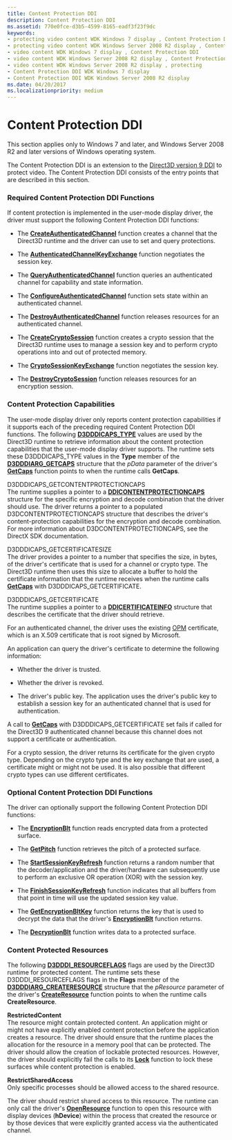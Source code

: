 ```yaml
---
title: Content Protection DDI
description: Content Protection DDI
ms.assetid: 770e0fce-d3b5-4599-8165-eadf3f23f9dc
keywords:
- protecting video content WDK Windows 7 display , Content Protection DDI
- protecting video content WDK Windows Server 2008 R2 display , Content Protection DDI
- video content WDK Windows 7 display , Content Protection DDI
- video content WDK Windows Server 2008 R2 display , Content Protection DDI
- video content WDK Windows Server 2008 R2 display , protecting
- Content Protection DDI WDK Windows 7 display
- Content Protection DDI WDK Windows Server 2008 R2 display
ms.date: 04/20/2017
ms.localizationpriority: medium
---
```


# Content Protection DDI


This section applies only to Windows 7 and later, and Windows Server 2008 R2 and later versions of Windows operating system.

The Content Protection DDI is an extension to the [Direct3D version 9 DDI](https://msdn.microsoft.com/library/windows/hardware/ff552927) to protect video. The Content Protection DDI consists of the entry points that are described in this section.

### <span id="required_content_protection_ddi_functions"></span><span id="REQUIRED_CONTENT_PROTECTION_DDI_FUNCTIONS"></span>Required Content Protection DDI Functions

If content protection is implemented in the user-mode display driver, the driver must support the following Content Protection DDI functions:

-   The [**CreateAuthenticatedChannel**](https://msdn.microsoft.com/library/windows/hardware/ff540591) function creates a channel that the Direct3D runtime and the driver can use to set and query protections.

-   The [**AuthenticatedChannelKeyExchange**](https://msdn.microsoft.com/library/windows/hardware/ff538241) function negotiates the session key.

-   The [**QueryAuthenticatedChannel**](https://msdn.microsoft.com/library/windows/hardware/ff569213) function queries an authenticated channel for capability and state information.

-   The [**ConfigureAuthenticatedChannel**](https://msdn.microsoft.com/library/windows/hardware/ff539572) function sets state within an authenticated channel.

-   The [**DestroyAuthenticatedChannel**](https://msdn.microsoft.com/library/windows/hardware/ff552741) function releases resources for an authenticated channel.

-   The [**CreateCryptoSession**](https://msdn.microsoft.com/library/windows/hardware/ff540609) function creates a crypto session that the Direct3D runtime uses to manage a session key and to perform crypto operations into and out of protected memory.

-   The [**CryptoSessionKeyExchange**](https://msdn.microsoft.com/library/windows/hardware/ff540791) function negotiates the session key.

-   The [**DestroyCryptoSession**](https://msdn.microsoft.com/library/windows/hardware/ff552752) function releases resources for an encryption session.

### <span id="content_protection_capabilities"></span><span id="CONTENT_PROTECTION_CAPABILITIES"></span>Content Protection Capabilities

The user-mode display driver only reports content protection capabilities if it supports each of the preceding required Content Protection DDI functions. The following [**D3DDDICAPS\_TYPE**](https://msdn.microsoft.com/library/windows/hardware/ff544132) values are used by the Direct3D runtime to retrieve information about the content protection capabilities that the user-mode display driver supports. The runtime sets these D3DDDICAPS\_TYPE values in the **Type** member of the [**D3DDDIARG\_GETCAPS**](https://msdn.microsoft.com/library/windows/hardware/ff543148) structure that the *pData* parameter of the driver's [**GetCaps**](https://msdn.microsoft.com/library/windows/hardware/ff566762) function points to when the runtime calls **GetCaps**.

<span id="D3DDDICAPS_GETCONTENTPROTECTIONCAPS"></span><span id="d3dddicaps_getcontentprotectioncaps"></span>D3DDDICAPS\_GETCONTENTPROTECTIONCAPS  
The runtime supplies a pointer to a [**DDICONTENTPROTECTIONCAPS**](https://msdn.microsoft.com/library/windows/hardware/ff549568) structure for the specific encryption and decode combination that the driver should use. The driver returns a pointer to a populated D3DCONTENTPROTECTIONCAPS structure that describes the driver's content-protection capabilities for the encryption and decode combination. For more information about D3DCONTENTPROTECTIONCAPS, see the DirectX SDK documentation.

<span id="D3DDDICAPS_GETCERTIFICATESIZE"></span><span id="d3dddicaps_getcertificatesize"></span>D3DDDICAPS\_GETCERTIFICATESIZE  
The driver provides a pointer to a number that specifies the size, in bytes, of the driver's certificate that is used for a channel or crypto type. The Direct3D runtime then uses this size to allocate a buffer to hold the certificate information that the runtime receives when the runtime calls [**GetCaps**](https://msdn.microsoft.com/library/windows/hardware/ff566762) with D3DDDICAPS\_GETCERTIFICATE.

<span id="D3DDDICAPS_GETCERTIFICATE"></span><span id="d3dddicaps_getcertificate"></span>D3DDDICAPS\_GETCERTIFICATE  
The runtime supplies a pointer to a [**DDICERTIFICATEINFO**](https://msdn.microsoft.com/library/windows/hardware/ff549552) structure that describes the certificate that the driver should retrieve.

For an authenticated channel, the driver uses the existing [OPM](opm-features.md) certificate, which is an X.509 certificate that is root signed by Microsoft.

An application can query the driver's certificate to determine the following information:

-   Whether the driver is trusted.

-   Whether the driver is revoked.

-   The driver's public key. The application uses the driver's public key to establish a session key for an authenticated channel that is used for authentication.

A call to [**GetCaps**](https://msdn.microsoft.com/library/windows/hardware/ff566762) with D3DDDICAPS\_GETCERTIFICATE set fails if called for the Direct3D 9 authenticated channel because this channel does not support a certificate or authentication.

For a crypto session, the driver returns its certificate for the given crypto type. Depending on the crypto type and the key exchange that are used, a certificate might or might not be used. It is also possible that different crypto types can use different certificates.

### <span id="optional_content_protection_ddi_functions"></span><span id="OPTIONAL_CONTENT_PROTECTION_DDI_FUNCTIONS"></span>Optional Content Protection DDI Functions

The driver can optionally support the following Content Protection DDI functions:

-   The [**EncryptionBlt**](https://msdn.microsoft.com/library/windows/hardware/ff564153) function reads encrypted data from a protected surface.

-   The [**GetPitch**](https://msdn.microsoft.com/library/windows/hardware/ff566799) function retrieves the pitch of a protected surface.

-   The [**StartSessionKeyRefresh**](https://msdn.microsoft.com/library/windows/hardware/ff569729) function returns a random number that the decoder/application and the driver/hardware can subsequently use to perform an exclusive OR operation (XOR) with the session key.

-   The [**FinishSessionKeyRefresh**](https://msdn.microsoft.com/library/windows/hardware/ff565671) function indicates that all buffers from that point in time will use the updated session key value.

-   The [**GetEncryptionBltKey**](https://msdn.microsoft.com/library/windows/hardware/ff566787) function returns the key that is used to decrypt the data that the driver's [**EncryptionBlt**](https://msdn.microsoft.com/library/windows/hardware/ff564153) function returns.

-   The [**DecryptionBlt**](https://msdn.microsoft.com/library/windows/hardware/ff551823) function writes data to a protected surface.

### <span id="content_protected_resources"></span><span id="CONTENT_PROTECTED_RESOURCES"></span> Content Protected Resources

The following [**D3DDDI\_RESOURCEFLAGS**](https://msdn.microsoft.com/library/windows/hardware/ff544644) flags are used by the Direct3D runtime for protected content. The runtime sets these D3DDDI\_RESOURCEFLAGS flags in the **Flags** member of the [**D3DDDIARG\_CREATERESOURCE**](https://msdn.microsoft.com/library/windows/hardware/ff542963) structure that the *pResource* parameter of the driver's [**CreateResource**](https://msdn.microsoft.com/library/windows/hardware/ff540688) function points to when the runtime calls **CreateResource**.

<span id="RestrictedContent"></span><span id="restrictedcontent"></span><span id="RESTRICTEDCONTENT"></span>**RestrictedContent**  
The resource might contain protected content. An application might or might not have explicitly enabled content protection before the application creates a resource. The driver should ensure that the runtime places the allocation for the resource in a memory pool that can be protected. The driver should allow the creation of lockable protected resources. However, the driver should explicitly fail the calls to its [**Lock**](https://msdn.microsoft.com/library/windows/hardware/ff568213) function to lock these surfaces while content protection is enabled.

<span id="RestrictSharedAccess"></span><span id="restrictsharedaccess"></span><span id="RESTRICTSHAREDACCESS"></span>**RestrictSharedAccess**  
Only specific processes should be allowed access to the shared resource.

The driver should restrict shared access to this resource. The runtime can only call the driver's [**OpenResource**](https://msdn.microsoft.com/library/windows/hardware/ff568611) function to open this resource with display devices (**hDevice**) within the process that created the resource or by those devices that were explicitly granted access via the authenticated channel.

 

 





